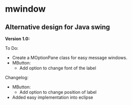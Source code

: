 <h1>mwindow</h1>

<h2>Alternative design for Java swing</h2>

<strong>Version 1.0:</strong>

To Do:

  - Create a MOptionPane class for easy message windows.
  - MButton:
    - Add option to change font of the label

Changelog:

  - MButton:
    - Add option to change position of label
  - Added easy implementation into eclipse
  
